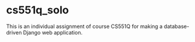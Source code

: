# cs551q_solo
This is an individual assignment of course CS551Q for making a database-driven Django web application.
